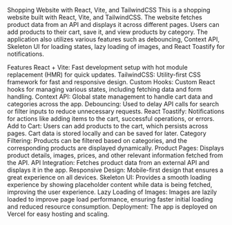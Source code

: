 Shopping Website with React, Vite, and TailwindCSS
This is a shopping website built with React, Vite, and TailwindCSS. The website fetches product data from an API and displays it across different pages. Users can add products to their cart, save it, and view products by category. The application also utilizes various features such as debouncing, Context API, Skeleton UI for loading states, lazy loading of images, and React Toastify for notifications.

Features
React + Vite: Fast development setup with hot module replacement (HMR) for quick updates.
TailwindCSS: Utility-first CSS framework for fast and responsive design.
Custom Hooks: Custom React hooks for managing various states, including fetching data and form handling.
Context API: Global state management to handle cart data and categories across the app.
Debouncing: Used to delay API calls for search or filter inputs to reduce unnecessary requests.
React Toastify: Notifications for actions like adding items to the cart, successful operations, or errors.
Add to Cart: Users can add products to the cart, which persists across pages. Cart data is stored locally and can be saved for later.
Category Filtering: Products can be filtered based on categories, and the corresponding products are displayed dynamically.
Product Pages: Displays product details, images, prices, and other relevant information fetched from the API.
API Integration: Fetches product data from an external API and displays it in the app.
Responsive Design: Mobile-first design that ensures a great experience on all devices.
Skeleton UI: Provides a smooth loading experience by showing placeholder content while data is being fetched, improving the user experience.
Lazy Loading of Images: Images are lazily loaded to improve page load performance, ensuring faster initial loading and reduced resource consumption.
Deployment: The app is deployed on Vercel for easy hosting and scaling.
